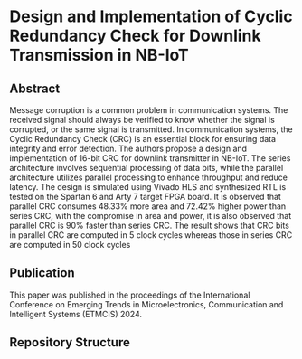 # Design and Implementation of Cyclic Redundancy Check for Downlink Transmission in NB-IoT
## Abstract
Message corruption is a common problem in communication systems. The received signal should always be verified to know whether the signal is corrupted, or the same signal is transmitted. In communication systems, the Cyclic Redundancy Check (CRC) is an essential block for ensuring data integrity and error detection. The authors propose a design and implementation of 16-bit CRC for downlink transmitter in NB-IoT. The series architecture involves sequential processing of data bits, while the parallel architecture utilizes parallel processing to enhance throughput and reduce latency. The design is simulated using Vivado HLS and synthesized RTL is tested on the Spartan 6 and Arty 7 target FPGA board. It is observed that parallel CRC consumes 48.33% more area and 72.42% higher power than series CRC, with the compromise in area and power, it is also observed that parallel CRC is 90% faster than series CRC. The result shows that CRC bits in parallel CRC are computed in 5 clock cycles whereas those in series CRC are computed in 50 clock cycles

## Publication
This paper was published in the proceedings of the International Conference on Emerging Trends in Microelectronics, Communication and Intelligent Systems (ETMCIS) 2024.

## Repository Structure
